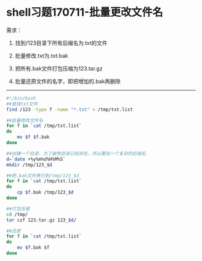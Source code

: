 # shell习题170711-批量更改文件名

需求：

1. 找到/123目录下所有后缀名为.txt的文件

2. 批量修改.txt为.txt.bak

3. 把所有.bak文件打包压缩为123.tar.gz

4. 批量还原文件的名字，即把增加的.bak再删除

---

```bash
#!/bin/bash
##查找txt文件
find /123 -type f -name "*.txt" > /tmp/txt.list

##批量修改文件名
for f in `cat /tmp/txt.list`
do
    mv $f $f.bak
done

##创建一个目录，为了避免目录已经存在，所以要加一个复杂的后缀名
d=`date +%y%m%d%H%M%S`
mkdir /tmp/123_$d

##把.bak文件拷贝到/tmp/123_$d
for f in `cat /tmp/txt.list`
do
    cp $f.bak /tmp/123_$d
done

##打包压缩
cd /tmp/
tar czf 123.tar.gz 123_$d/

##还原
for f in `cat /tmp/txt.list`
do
    mv $f.bak $f
done
```



